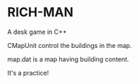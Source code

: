 # RICH-MAN
A desk game in C++

CMapUnit control the buildings in the map.

map.dat is a map having building content.

It's a practice!
